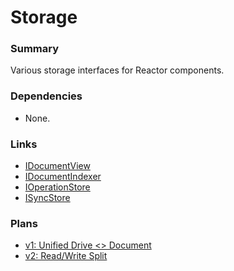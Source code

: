 # Storage

### Summary

Various storage interfaces for Reactor components.

### Dependencies

- None.

### Links

* [IDocumentView](IDocumentView.md)
* [IDocumentIndexer](IDocumentIndexer.md)
* [IOperationStore](IOperationStore.md)
* [ISyncStore](ISyncStore.md)

### Plans

* [v1: Unified Drive <> Document](Storage/v1.md)
* [v2: Read/Write Split](Storage/v2.md)
